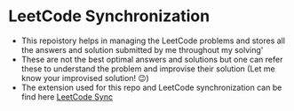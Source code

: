 # LeetCode Synchronization

- This repoistory helps in managing the LeetCode problems and stores all the answers and solution submitted by me throughout my solving'
- These are not the best optimal answers and solutions but one can refer these to understand the problem and improvise their solution (Let me know your improvised solution! 😉)
- The extension used for this repo and LeetCode synchronization can be find here [LeetCode Sync](https://chromewebstore.google.com/detail/ppkbejeolfcbaomanmbpjdbkfcjfhjnd?utm_source=item-share-cb)
